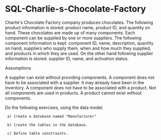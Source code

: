 # SQL-Charlie-s-Chocolate-Factory

Charlie's Chocolate Factory company produces chocolates. The following product information is stored: product name, product ID, and quantity on hand. These chocolates are made up of many components. Each component can be supplied by one or more suppliers. The following component information is kept: component ID, name, description, quantity on hand, suppliers who supply them, when and how much they supplied, and products in which they are used. On the other hand following supplier information is stored: supplier ID, name, and activation status.

Assumptions

A supplier can exist without providing components.
A component does not have to be associated with a supplier. It may already have been in the inventory.
A component does not have to be associated with a product. Not all components are used in products.
A product cannot exist without components. 

Do the following exercises, using the data model.

     a) Create a database named "Manufacturer"

     b) Create the tables in the database.

     c) Define table constraints.
